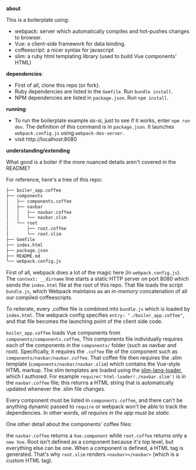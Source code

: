 **about**

This is a boilerplate using:

- webpack: server which automatically compiles and hot-pushes changes to browser.
- Vue: a client-side framework for data binding.
- coffeescript: a nicer syntax for javascript
- slim: a ruby html templating library (used to build Vue components' HTML)


**dependencies**:

- First of all, clone this repo (or fork).
- Ruby dependencies are listed in the `Gemfile`. Run `bundle install`.
- NPM dependencies are listed in `package.json`. Run `npm install`.

**running**:

- To run the boilerplate example _as-is_, just to see if it works, enter `npm run dev`. The definition of this command is in `package.json`. It launches `webpack.config.js` using `webpack-dev-server`. 
- visit http://localhost:8080

**understanding/extending**

What good is a boiler if the more nuanced details aren't covered in the README?

For reference, here's a tree of this repo:

```txt
├── boiler_app.coffee
├── components
│   ├── components.coffee
│   ├── navbar
│   │   ├── navbar.coffee
│   │   └── navbar.slim
│   └── root
│       ├── root.coffee
│       └── root.slim
├── Gemfile
├── index.html
├── package.json
├── README.md
└── webpack.config.js
```

First of all, webpack does a lot of the magic here (in `webpack.config.js`). The `context: __dirname` line starts a static HTTP server on port 8080 which sends the `index.html` file at the root of this repo. That file loads the script `bundle.js`, which Webpack maintains as an _in-memory_ concatenation of all our compiled coffeescripts.

To reiterate, every .coffee file is combined into `bundle.js` which is loaded by `index.html`. The webpack config specifies `entry: "./boiler_app.coffee"`, and that file becomes the launching point of the client side code.

`boiler_app.coffee` loads Vue components from `components/components.coffee`, This components file individually requires each of the components in the `components/` folder (such as navbar and root). Specifically, it requires the `.coffee` file of the component such as `components/navbar/navbar.coffee`. That coffee file then requires the .slim template (`components/navbar/navbar.slim`) which contains the Vue-style HTML markup. The slim templates are loaded using the [slim-lang-loader](http://github.com/maxpleaner/slim-lang-loader), which I authored. For example `require('html-loader!./navbar.slim')` is in the `navbar.coffee` file; this returns a HTML string that is automatically updated whenever the .slim file changes.

Every component must be listed in `components.coffee`, and there can't be anything dynamic passed to `require` or webpack won't be able to track the dependencies. In other words, _all requires in the app must be static_. 

One other detail about the components' coffee files:

the `navbar.coffee` returns a `Vue.component` while `root.coffee` returns only a `new Vue`. Root isn't defined as a component because it's top level, but everything else can be one. When a component is defined, a HTML tag is generated. That's why `root.slim` renders `<navbar></navbar>` (which is a custom HTML tag).
